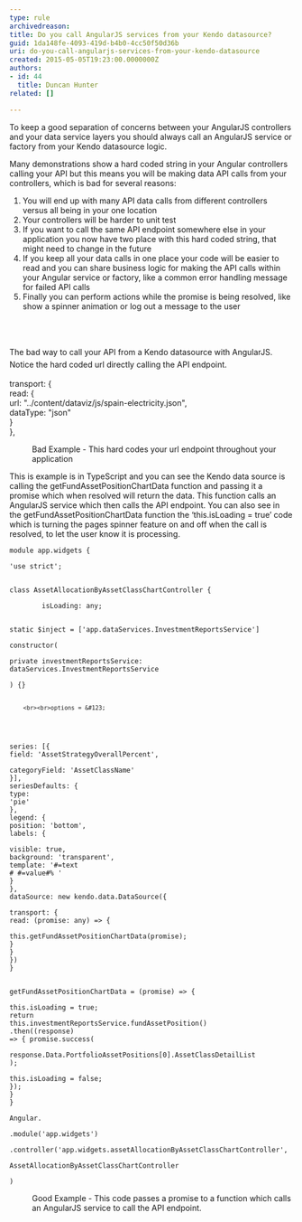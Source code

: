 ```yaml
---
type: rule
archivedreason: 
title: Do you call AngularJS services from your Kendo datasource?
guid: 1da148fe-4093-419d-b4b0-4cc50f50d36b
uri: do-you-call-angularjs-services-from-your-kendo-datasource
created: 2015-05-05T19:23:00.0000000Z
authors:
- id: 44
  title: Duncan Hunter
related: []

---
```



<p class="p1"></p><p class="p1">To keep a good separation of concerns between your AngularJS controllers and your data service layers you should always call an AngularJS service or factory from your Kendo datasource logic.</p><p class="p1">Many demonstrations show a hard coded string in your Angular controllers calling your API but this means you will be making data API calls from your controllers, which is bad for several reasons&#58;</p><ol class="ol1"><li class="li1">You will end up with many API data calls from different controllers versus all being in your one location</li><li class="li1">Your controllers will be harder to unit test</li><li class="li1">If you want to call the same API endpoint somewhere else in your application you now have two place with this hard coded string, that might need to change in the future</li><li class="li1">If you keep all your data calls in one place your code will be easier to read and you can share business logic for making the API calls within your Angular service or factory, like a common error handling message for failed API calls</li><li class="li1">Finally you can perform actions while the promise is being resolved, like show a spinner animation or log out a message to the user</li></ol>
<br><excerpt class='endintro'></excerpt><br>
<p>​<span style="line-height&#58;1.6;">The bad way to call your API from a Kendo datasource with AngularJS. Notice the hard coded url directly calling the API endpoint.</span></p><p class="ssw15-rteElement-CodeArea">transport&#58; &#123; 
   <br>read&#58; &#123; 
   <br>url&#58; &quot;../content/dataviz/js/spain-electricity.json&quot;, 
   <br>dataType&#58; &quot;json&quot; 
   <br>&#125; 
   <br>&#125;, </p><dd class="ssw15-rteElement-FigureBad">Bad Example -​&#160;This hard codes your url endpoint throughout your application&#160;​​<br></dd><p class="p6"> 
   <span class="s1">This is example is in TypeScript and you can see the Kendo data source is calling the </span>getFundAssetPositionChartData function and passing it a promise which when resolved will return the data. This function calls an AngularJS service which then calls the API endpoint. You can also see in the getFundAssetPositionChartData function the ‘this.isLoading = true’ code which is turning the pages spinner feature on and off when the call is resolved, to let the user know it is processing.​</p><p class="ssw15-rteElement-CodeArea">
<code>module app.widgets &#123;
<br>'use strict';
<br><br>class AssetAllocationByAssetClassChartController &#123;
<br>        isLoading&#58; any;
<br><br>static $inject = ['app.dataServices.InvestmentReportsService']
<br>constructor(
<br>private investmentReportsService&#58; <br>dataServices.InvestmentReportsService
<br>) &#123;&#125;

        <br><br>options = &#123;
<br>series&#58; [&#123;
<br>field&#58; 'AssetStrategyOverallPercent',
<br>                categoryField&#58; 'AssetClassName'
<br>&#125;],
<br>seriesDefaults&#58; &#123;
<br>type&#58; 'pie'
<br>&#125;,
<br>legend&#58; &#123;
<br>position&#58; 'bottom',
<br>labels&#58; &#123;
<br>visible&#58; true,
<br>background&#58; 'transparent',
<br>template&#58; '#=text #  #=value#% '
<br>&#125;<br>&#125;,
<br>dataSource&#58; new kendo.data.DataSource(&#123;
<br>transport&#58; &#123;
<br>read&#58; (promise&#58; any) =&gt; &#123;
                        <br>this.getFundAssetPositionChartData(promise);
<br>&#125;
<br>&#125;<br>&#125;)
<br>&#125;
<br><br>getFundAssetPositionChartData = (promise) =&gt; &#123;
<br>this.isLoading = true;
<br>return this.investmentReportsService.fundAssetPosition()
<br>.then((response) =&gt; &#123; promise.success(
  <br>response.Data.PortfolioAssetPositions[0].AssetClassDetailList
<br>);
<br>this.isLoading = false;
<br>&#125;);
<br>&#125;
<br>&#125;
<br><br>Angular.
<br>.module('app.widgets')
 <br>.controller('app.widgets.assetAllocationByAssetClassChartController',
 <br>AssetAllocationByAssetClassChartController <br>)</code></p><dd class="ssw15-rteElement-FigureGood">Good Example -&#160;This code passes a promise to a function which calls an AngularJS service to call the API endpoint.​</dd>


